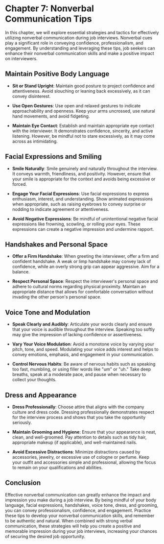 Chapter 7: Nonverbal Communication Tips
=======================================

In this chapter, we will explore essential strategies and tactics for effectively utilizing nonverbal communication during job interviews. Nonverbal cues play a significant role in conveying confidence, professionalism, and engagement. By understanding and leveraging these tips, job seekers can enhance their nonverbal communication skills and make a positive impact on interviewers.

Maintain Positive Body Language
-------------------------------

* **Sit or Stand Upright**: Maintain good posture to project confidence and attentiveness. Avoid slouching or leaning back excessively, as it can convey disinterest.

* **Use Open Gestures**: Use open and relaxed gestures to indicate approachability and openness. Keep your arms uncrossed, use natural hand movements, and avoid fidgeting.

* **Maintain Eye Contact**: Establish and maintain appropriate eye contact with the interviewer. It demonstrates confidence, sincerity, and active listening. However, be mindful not to stare excessively, as it may come across as intimidating.

Facial Expressions and Smiling
------------------------------

* **Smile Naturally**: Smile genuinely and naturally throughout the interview. It conveys warmth, friendliness, and positivity. However, ensure that your smile is appropriate for the context and avoids being excessive or forced.

* **Engage Your Facial Expressions**: Use facial expressions to express enthusiasm, interest, and understanding. Show animated expressions when appropriate, such as raising eyebrows to convey surprise or nodding to indicate agreement or attentiveness.

* **Avoid Negative Expressions**: Be mindful of unintentional negative facial expressions like frowning, scowling, or rolling your eyes. These expressions can create a negative impression and undermine rapport.

Handshakes and Personal Space
-----------------------------

* **Offer a Firm Handshake**: When greeting the interviewer, offer a firm and confident handshake. A weak or limp handshake may convey lack of confidence, while an overly strong grip can appear aggressive. Aim for a balance.

* **Respect Personal Space**: Respect the interviewer's personal space and adhere to cultural norms regarding physical proximity. Maintain an appropriate distance that allows for comfortable conversation without invading the other person's personal space.

Voice Tone and Modulation
-------------------------

* **Speak Clearly and Audibly**: Articulate your words clearly and ensure that your voice is audible throughout the interview. Speaking too softly may give the impression of lacking confidence or assertiveness.

* **Vary Your Voice Modulation**: Avoid a monotone voice by varying your pitch, tone, and speed. Modulating your voice adds interest and helps to convey emotions, emphasis, and engagement in your communication.

* **Control Nervous Habits**: Be aware of nervous habits such as speaking too fast, mumbling, or using filler words like "um" or "uh." Take deep breaths, speak at a moderate pace, and pause when necessary to collect your thoughts.

Dress and Appearance
--------------------

* **Dress Professionally**: Choose attire that aligns with the company culture and dress code. Dressing professionally demonstrates respect for the interview process and shows that you take the opportunity seriously.

* **Maintain Grooming and Hygiene**: Ensure that your appearance is neat, clean, and well-groomed. Pay attention to details such as tidy hair, appropriate makeup (if applicable), and well-maintained nails.

* **Avoid Excessive Distractions**: Minimize distractions caused by accessories, jewelry, or excessive use of cologne or perfume. Keep your outfit and accessories simple and professional, allowing the focus to remain on your qualifications and abilities.

Conclusion
----------

Effective nonverbal communication can greatly enhance the impact and impression you make during a job interview. By being mindful of your body language, facial expressions, handshakes, voice tone, dress, and grooming, you can convey professionalism, confidence, and engagement. Practice these tips to develop your nonverbal communication skills, and remember to be authentic and natural. When combined with strong verbal communication, these strategies will help you create a positive and memorable impression during your job interviews, increasing your chances of securing the desired job opportunity.
